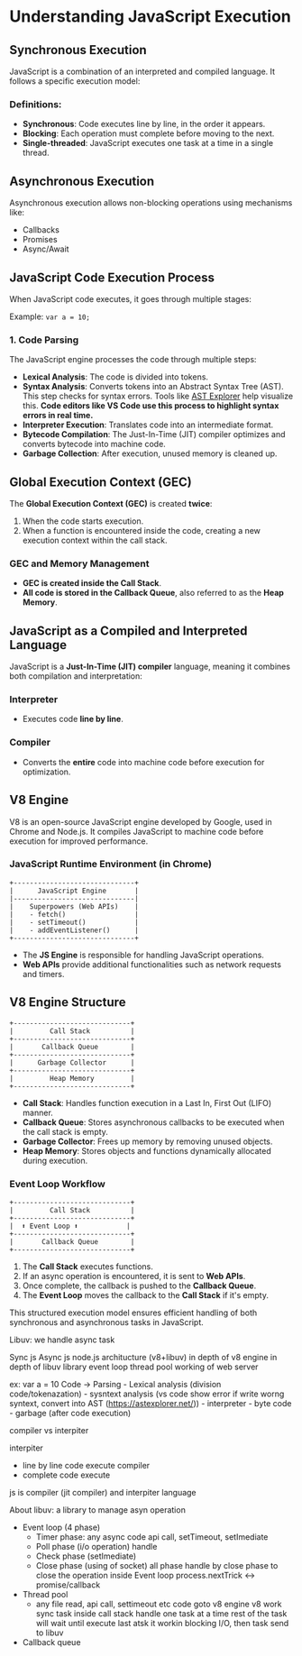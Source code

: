# Understanding JavaScript Execution

## Synchronous Execution

JavaScript is a combination of an interpreted and compiled language. It follows a specific execution model:

### Definitions:
- **Synchronous**: Code executes line by line, in the order it appears.
- **Blocking**: Each operation must complete before moving to the next.
- **Single-threaded**: JavaScript executes one task at a time in a single thread.

## Asynchronous Execution

Asynchronous execution allows non-blocking operations using mechanisms like:
- Callbacks
- Promises
- Async/Await

## JavaScript Code Execution Process
When JavaScript code executes, it goes through multiple stages:

Example: `var a = 10;`

### 1. Code Parsing
The JavaScript engine processes the code through multiple steps:
- **Lexical Analysis**: The code is divided into tokens.
- **Syntax Analysis**: Converts tokens into an Abstract Syntax Tree (AST). This step checks for syntax errors. Tools like [AST Explorer](https://astexplorer.net/) help visualize this. **Code editors like VS Code use this process to highlight syntax errors in real time.**
- **Interpreter Execution**: Translates code into an intermediate format.
- **Bytecode Compilation**: The Just-In-Time (JIT) compiler optimizes and converts bytecode into machine code.
- **Garbage Collection**: After execution, unused memory is cleaned up.

## Global Execution Context (GEC)
The **Global Execution Context (GEC)** is created **twice**:
1. When the code starts execution.
2. When a function is encountered inside the code, creating a new execution context within the call stack.

### GEC and Memory Management
- **GEC is created inside the Call Stack**.
- **All code is stored in the Callback Queue**, also referred to as the **Heap Memory**.

## JavaScript as a Compiled and Interpreted Language
JavaScript is a **Just-In-Time (JIT) compiler** language, meaning it combines both compilation and interpretation:

### Interpreter
- Executes code **line by line**.

### Compiler
- Converts the **entire** code into machine code before execution for optimization.

## V8 Engine

V8 is an open-source JavaScript engine developed by Google, used in Chrome and Node.js. It compiles JavaScript to machine code before execution for improved performance.

### JavaScript Runtime Environment (in Chrome)
```
+------------------------------+
|      JavaScript Engine       |
|------------------------------|
|    Superpowers (Web APIs)    |
|    - fetch()                 |
|    - setTimeout()            |
|    - addEventListener()      |
+------------------------------+
```
- The **JS Engine** is responsible for handling JavaScript operations.
- **Web APIs** provide additional functionalities such as network requests and timers.

## V8 Engine Structure
```
+-----------------------------+
|         Call Stack          |
+-----------------------------+
|       Callback Queue        |
+-----------------------------+
|      Garbage Collector      |
+-----------------------------+
|         Heap Memory         |
+-----------------------------+
```
- **Call Stack**: Handles function execution in a Last In, First Out (LIFO) manner.
- **Callback Queue**: Stores asynchronous callbacks to be executed when the call stack is empty.
- **Garbage Collector**: Frees up memory by removing unused objects.
- **Heap Memory**: Stores objects and functions dynamically allocated during execution.

### Event Loop Workflow
```
+-----------------------------+
|         Call Stack          |
+-----------------------------+
|  ⬆ Event Loop ⬆            |
+-----------------------------+
|       Callback Queue        |
+-----------------------------+
```
1. The **Call Stack** executes functions.
2. If an async operation is encountered, it is sent to **Web APIs**.
3. Once complete, the callback is pushed to the **Callback Queue**.
4. The **Event Loop** moves the callback to the **Call Stack** if it's empty.

This structured execution model ensures efficient handling of both synchronous and asynchronous tasks in JavaScript.


Libuv: we handle async task

Sync js
Async js
node.js architucture (v8+libuv)
in depth of v8 engine
in depth of libuv library
event loop
thread pool
working of web server

ex: var a = 10
Code -> Parsing
        - Lexical analysis (division code/tokenazation) 
        - sysntext analysis (vs code show error if write worng syntext, convert into AST (https://astexplorer.net/))
        - interpreter
        - byte code
        - garbage (after code execution)


compiler vs interpiter

interpiter
   - line by line code execute
compiler
   - complete code execute

js is compiler (jit compiler) and interpiter language

About libuv: a library to manage asyn operation

   - Event loop (4 phase)
       - Timer phase: any async code api call, setTimeout, setImediate
       - Poll phase (i/o operation) handle
       - Check phase (setImediate)
       - Close phase (using of socket) all phase handle by close phase to close the operation
       inside Event loop process.nextTrick <-> promise/callback
   - Thread pool
      - any file read, api call, settimeout etc code goto v8 engine v8 work sync task inside call stack handle one task at a time rest of the task will wait until execute last atsk it workin blocking I/O, then task send to libuv 
   - Callback queue